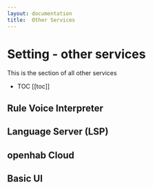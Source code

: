 ```yaml
---
layout: documentation
title:  Other Services
---
```


# Setting - other services

This is the section of all other services


- TOC
  [[toc]]

## Rule Voice Interpreter

## Language Server (LSP)

## openhab Cloud

## Basic UI



